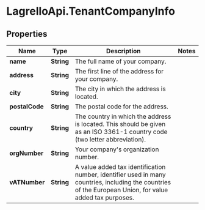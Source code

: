 # LagrelloApi.TenantCompanyInfo

## Properties

Name | Type | Description | Notes
------------ | ------------- | ------------- | -------------
**name** | **String** | The full name of your company. | 
**address** | **String** | The first line of the address for your company. | 
**city** | **String** | The city in which the address is located. | 
**postalCode** | **String** | The postal code for the address. | 
**country** | **String** | The country in which the address is located. This should be given as an ISO 3361-1 country code (two letter abbreviation). | 
**orgNumber** | **String** | Your company&#39;s organization number. | 
**vATNumber** | **String** | A value added tax identification number, identifier used in many countries, including the countries of the European Union, for value added tax purposes. | 


